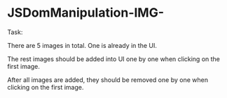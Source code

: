 # JSDomManipulation-IMG-
Task:

There are 5 images in total. One is already in the UI.

The rest images should be added into UI one by one when clicking on the first image.

After all images are added, they should be removed one by one when clicking on the first image.
